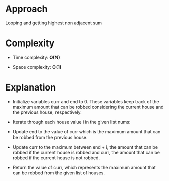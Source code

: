 # Approach
 
Looping and getting highest non adjacent sum

# Complexity

- Time complexity: **O(N)**

- Space complexity: **O(1)**

# Explanation

- Initialize variables curr and end to 0. These variables keep track of the maximum amount that can be robbed considering the current house and the previous house, respectively.

- Iterate through each house value i in the given list nums:

- Update end to the value of curr which is the maximum amount that can be robbed from the previous house.

- Update curr to the maximum between end + i, the amount that can be robbed if the current house is robbed and curr, the amount that can be robbed if the current house is not robbed.

- Return the value of curr, which represents the maximum amount that can be robbed from the given list of houses.
